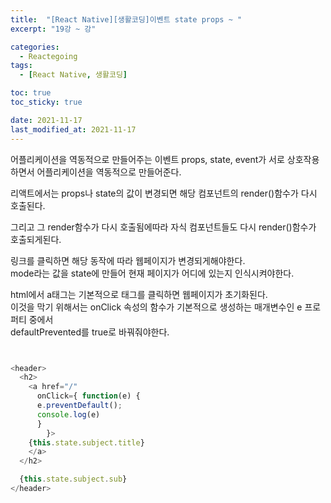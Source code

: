 ```yaml
---
title:  "[React Native][생활코딩]이벤트 state props ~ "
excerpt: "19강 ~ 강"

categories:
  - Reactegoing
tags:
  - [React Native, 생활코딩]

toc: true
toc_sticky: true

date: 2021-11-17
last_modified_at: 2021-11-17
---
```



어플리케이션을 역동적으로 만들어주는 이벤트
props, state, event가 서로 상호작용하면서 어플리케이션을 역동적으로 만들어준다.  


리액트에서는 props나 state의 값이 변경되면 해당 컴포넌트의 render()함수가 다시 호출된다.  

그리고 그 render함수가 다시 호출됨에따라 자식 컴포넌트들도 다시 render()함수가 호출되게된다.  








링크를 클릭하면 해당 동작에 따라 웹페이지가 변경되게해야한다.  
mode라는 값을 state에 만들어 현재 페이지가 어디에 있는지 인식시켜야한다. 







html에서 a태그는 기본적으로 태그를 클릭하면 웹페이지가 초기화된다.  
이것을 막기 위해서는 onClick 속성의 함수가 기본적으로 생성하는 매개변수인 e 프로퍼티 중에서  
defaultPrevented를 true로 바꿔줘야한다. 

```


```


```js:App.js
<header>
  <h2>
    <a href="/" 
      onClick={ function(e) {
      e.preventDefault();
      console.log(e)  
      }
        }>
    {this.state.subject.title}
    </a>
  </h2>

  {this.state.subject.sub}
</header>
```










